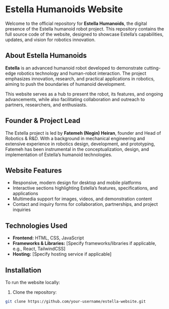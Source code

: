 # Estella Humanoids Website

Welcome to the official repository for **Estella Humanoids**, the digital presence of the Estella humanoid robot project. This repository contains the full source code of the website, designed to showcase Estella’s capabilities, updates, and vision for robotics innovation.

## About Estella Humanoids

**Estella** is an advanced humanoid robot developed to demonstrate cutting-edge robotics technology and human-robot interaction. The project emphasizes innovation, research, and practical applications in robotics, aiming to push the boundaries of humanoid development.  

This website serves as a hub to present the robot, its features, and ongoing advancements, while also facilitating collaboration and outreach to partners, researchers, and enthusiasts.

## Founder & Project Lead

The Estella project is led by **Fatemeh (Negin) Heiran**, founder and Head of Robotics & R&D. With a background in mechanical engineering and extensive experience in robotics design, development, and prototyping, Fatemeh has been instrumental in the conceptualization, design, and implementation of Estella’s humanoid technologies.  

## Website Features

- Responsive, modern design for desktop and mobile platforms  
- Interactive sections highlighting Estella’s features, specifications, and applications  
- Multimedia support for images, videos, and demonstration content  
- Contact and inquiry forms for collaboration, partnerships, and project inquiries  

## Technologies Used

- **Frontend:** HTML, CSS, JavaScript  
- **Frameworks & Libraries:** [Specify frameworks/libraries if applicable, e.g., React, TailwindCSS]  
- **Hosting:** [Specify hosting service if applicable]  

## Installation

To run the website locally:  

1. Clone the repository:  
```bash
git clone https://github.com/your-username/estella-website.git

